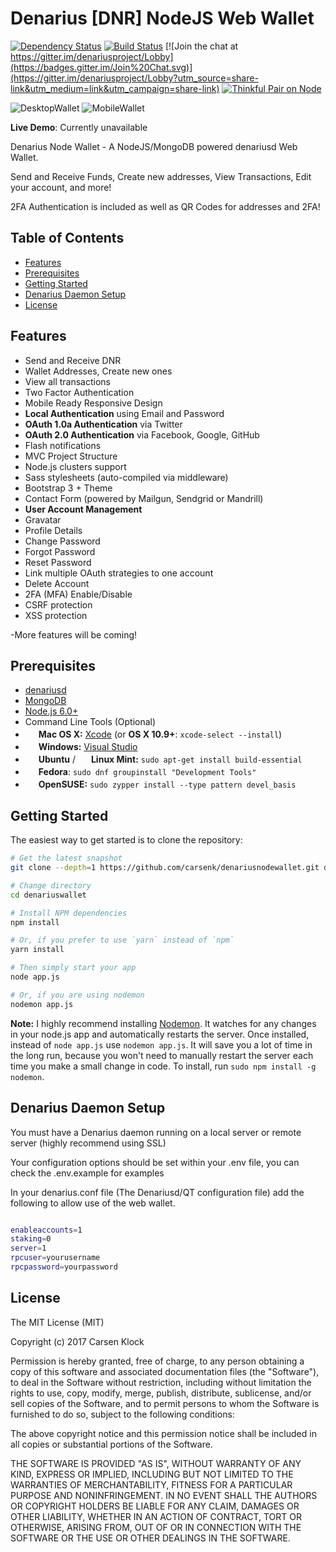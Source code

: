 
Denarius [DNR] NodeJS Web Wallet
=======================

[![Dependency Status](https://david-dm.org/carsenk/denariusnodewallet/status.svg?style=flat)](https://david-dm.org/carsenk/denariusnodewallet) [![Build Status](https://travis-ci.org/carsenk/denariusnodewallet.svg?branch=master)](https://travis-ci.org/carsenk/denariusnodewallet) [![Join the chat at https://gitter.im/denariusproject/Lobby](https://badges.gitter.im/Join%20Chat.svg)](https://gitter.im/denariusproject/Lobby?utm_source=share-link&utm_medium=link&utm_campaign=share-link) [![Thinkful Pair on Node](https://tf-assets-staging.s3.amazonaws.com/badges/thinkful_repo_badge.svg)](http://start.thinkful.com/node/)

![DesktopWallet](https://user-images.githubusercontent.com/10162347/27624155-ba4356ca-5b9c-11e7-837e-8f8e8c2cff32.png)
![MobileWallet](https://user-images.githubusercontent.com/10162347/27624165-c1a5c54c-5b9c-11e7-965d-e04dfde77539.png)

**Live Demo**: Currently unavailable

Denarius Node Wallet - A NodeJS/MongoDB powered denariusd Web Wallet.

Send and Receive Funds, Create new addresses, View Transactions, Edit your account, and more!

2FA Authentication is included as well as QR Codes for addresses and 2FA!

Table of Contents
-----------------

- [Features](#features)
- [Prerequisites](#prerequisites)
- [Getting Started](#getting-started)
- [Denarius Daemon Setup](#denarius-daemon-setup)
- [License](#license)

Features
--------

- Send and Receive DNR
- Wallet Addresses, Create new ones
- View all transactions
- Two Factor Authentication
- Mobile Ready Responsive Design
- **Local Authentication** using Email and Password
- **OAuth 1.0a Authentication** via Twitter
- **OAuth 2.0 Authentication** via Facebook, Google, GitHub
- Flash notifications
- MVC Project Structure
- Node.js clusters support
- Sass stylesheets (auto-compiled via middleware)
- Bootstrap 3 + Theme
- Contact Form (powered by Mailgun, Sendgrid or Mandrill)
- **User Account Management**
 - Gravatar
 - Profile Details
 - Change Password
 - Forgot Password
 - Reset Password
 - Link multiple OAuth strategies to one account
 - Delete Account
 - 2FA (MFA) Enable/Disable
- CSRF protection
- XSS protection

-More features will be coming!

Prerequisites
-------------

- [denariusd](https://github.com/carsenk/denarius)
- [MongoDB](https://www.mongodb.org/downloads)
- [Node.js 6.0+](http://nodejs.org)
- Command Line Tools (Optional)
 - <img src="http://deluge-torrent.org/images/apple-logo.gif" height="17">&nbsp;**Mac OS X:** [Xcode](https://itunes.apple.com/us/app/xcode/id497799835?mt=12) (or **OS X 10.9+**: `xcode-select --install`)
 - <img src="http://dc942d419843af05523b-ff74ae13537a01be6cfec5927837dcfe.r14.cf1.rackcdn.com/wp-content/uploads/windows-8-50x50.jpg" height="17">&nbsp;**Windows:** [Visual Studio](https://www.visualstudio.com/products/visual-studio-community-vs)
 - <img src="https://lh5.googleusercontent.com/-2YS1ceHWyys/AAAAAAAAAAI/AAAAAAAAAAc/0LCb_tsTvmU/s46-c-k/photo.jpg" height="17">&nbsp;**Ubuntu** / <img src="https://upload.wikimedia.org/wikipedia/commons/3/3f/Logo_Linux_Mint.png" height="17">&nbsp;**Linux Mint:** `sudo apt-get install build-essential`
 - <img src="http://i1-news.softpedia-static.com/images/extra/LINUX/small/slw218news1.png" height="17">&nbsp;**Fedora**: `sudo dnf groupinstall "Development Tools"`
 - <img src="https://en.opensuse.org/images/b/be/Logo-geeko_head.png" height="17">&nbsp;**OpenSUSE:** `sudo zypper install --type pattern devel_basis`

Getting Started
---------------

The easiest way to get started is to clone the repository:

```bash
# Get the latest snapshot
git clone --depth=1 https://github.com/carsenk/denariusnodewallet.git denariuswallet

# Change directory
cd denariuswallet

# Install NPM dependencies
npm install

# Or, if you prefer to use `yarn` instead of `npm`
yarn install

# Then simply start your app
node app.js

# Or, if you are using nodemon
nodemon app.js
```

**Note:** I highly recommend installing [Nodemon](https://github.com/remy/nodemon).
It watches for any changes in your  node.js app and automatically restarts the
server. Once installed, instead of `node app.js` use `nodemon app.js`. It will
save you a lot of time in the long run, because you won't need to manually
restart the server each time you make a small change in code. To install, run
`sudo npm install -g nodemon`.

Denarius Daemon Setup
------------------

You must have a Denarius daemon running on a local server or remote server (highly recommend using SSL)

Your configuration options should be set within your .env file, you can check the .env.example for examples

In your denarius.conf file (The Denariusd/QT configuration file) add the following to allow use of the web wallet.

```bash

enableaccounts=1
staking=0
server=1
rpcuser=yourusername
rpcpassword=yourpassword

```

License
-------

The MIT License (MIT)

Copyright (c) 2017 Carsen Klock

Permission is hereby granted, free of charge, to any person obtaining a copy of this software and associated documentation files (the "Software"), to deal in the Software without restriction, including without limitation the rights to use, copy, modify, merge, publish, distribute, sublicense, and/or sell copies of the Software, and to permit persons to whom the Software is furnished to do so, subject to the following conditions:

The above copyright notice and this permission notice shall be included in all copies or substantial portions of the Software.

THE SOFTWARE IS PROVIDED "AS IS", WITHOUT WARRANTY OF ANY KIND, EXPRESS OR IMPLIED, INCLUDING BUT NOT LIMITED TO THE WARRANTIES OF MERCHANTABILITY, FITNESS FOR A PARTICULAR PURPOSE AND NONINFRINGEMENT. IN NO EVENT SHALL THE AUTHORS OR COPYRIGHT HOLDERS BE LIABLE FOR ANY CLAIM, DAMAGES OR OTHER LIABILITY, WHETHER IN AN ACTION OF CONTRACT, TORT OR OTHERWISE, ARISING FROM, OUT OF OR IN CONNECTION WITH THE SOFTWARE OR THE USE OR OTHER DEALINGS IN THE SOFTWARE.
